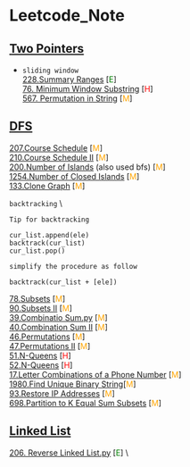 # Leetcode_Note

## [Two Pointers](./two_pointers)
* `sliding window` \
[228.Summary Ranges](https://github.com/hongjunyan/Leetcode_Note/tree/master/two_pointers/228.Summary%20Ranges) [<span style="color:green">E</span>] \
[76. Minimum Window Substring](https://github.com/hongjunyan/Leetcode_Note/tree/master/two_pointers/76.Minimum%20Window%20Substring) [<span style="color:red">H</span>] \
[567. Permutation in String](https://github.com/hongjunyan/Leetcode_Note/tree/master/two_pointers/567.Permutation%20in%20String) [<span style="color:orange">M</span>]

## [DFS](./dfs)
[207.Course Schedule](https://github.com/hongjunyan/Leetcode_Note/tree/master/dfs/207.Course%20Schedule) [<span style="color:orange">M</span>] \
[210.Course Schedule II](https://github.com/hongjunyan/Leetcode_Note/tree/master/dfs/210.Course%20Schedule%20II) [<span style="color:orange">M</span>] \
[200.Number of Islands](https://github.com/hongjunyan/Leetcode_Note/tree/master/dfs/200.Number%20of%20Islands) (also used bfs) [<span style="color:orange">M</span>] \
[1254.Number of Closed Islands](https://github.com/hongjunyan/Leetcode_Note/tree/master/dfs/1254.Number%20of%20Closed%20Islands) [<span style="color:orange">M</span>] \
[133.Clone Graph]() [<span style="color:orange">M</span>]


 `backtracking` \
```commandline
Tip for backtracking

cur_list.append(ele)
backtrack(cur_list)
cur_list.pop()

simplify the procedure as follow

backtrack(cur_list + [ele])
```
[78.Subsets](https://github.com/hongjunyan/Leetcode_Note/tree/master/dfs/78.Subsets) [<span style="color:orange">M</span>] \
[90.Subsets II](https://github.com/hongjunyan/Leetcode_Note/tree/master/dfs/90.Subsets%20II) [<span style="color:orange">M</span>] \
[39.Combinatio Sum.py](https://github.com/hongjunyan/Leetcode_Note/tree/master/dfs/39.Combination%20Sum) [<span style="color:orange">M</span>] \
[40.Combination Sum II](https://github.com/hongjunyan/Leetcode_Note/tree/master/dfs/40.Combination%20Sum%20II) [<span style="color:orange">M</span>] \
[46.Permutations](https://github.com/hongjunyan/Leetcode_Note/tree/master/dfs/46.Permutations) [<span style="color:orange">M</span>] \
[47.Permutations II](https://github.com/hongjunyan/Leetcode_Note/tree/master/dfs/47.Permutations%20II) [<span style="color:orange">M</span>] \
[51.N-Queens](https://github.com/hongjunyan/Leetcode_Note/tree/master/dfs/51.N-Queens) [<span style="color:red">H</span>] \
[52.N-Queens](https://github.com/hongjunyan/Leetcode_Note/tree/master/dfs/52.N-Queens) [<span style="color:red">H</span>] \
[17.Letter Combinations of a Phone Number]() [<span style="color:orange">M</span>] \
[1980.Find Unique Binary String]()[<span style="color:orange">M</span>] \
[93.Restore IP Addresses]() [<span style="color:orange">M</span>] \
[698.Partition to K Equal Sum Subsets]() [<span style="color:orange">M</span>]

## [Linked List](./linked_list)
[206. Reverse Linked List.py]() [<span style="color:green">E</span>] \
